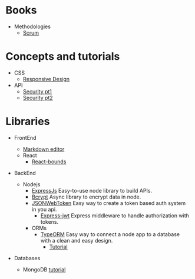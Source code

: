 # Books

* Methodologies
    * [Scrum](http://www.proyectalis.com/wp-content/uploads/2008/02/scrum-y-xp-desde-las-trincheras.pdf)
    
# Concepts and tutorials
* CSS
    * [Responsive Design](http://www.proyectalis.com/wp-content/uploads/2008/02/scrum-y-xp-desde-las-trincheras.pdf)
* API
    * [Security pt1](https://programar.cloud/post/como-implementar-la-seguridad-en-tu-api-parte-1/)
    * [Security pt2](https://programar.cloud/post/como-implementar-la-seguridad-en-tu-api-parte-2/)

# Libraries
* FrontEnd
    * [Markdown editor](https://simplemde.com)
    * React
        * [React-bounds](http://casesandberg.github.io/react-bounds/)
* BackEnd
    * Nodejs
        * [ExpressJs](https://expressjs.com) Easy-to-use node library to build APIs.
        * [Bcrypt](https://www.npmjs.com/package/bcrypt) Async library to encrypt data in node.
        * [JSONWebToken](https://github.com/auth0/node-jsonwebtoken) Easy way to create a token based auth system in you api.
            * [Express-jwt](https://github.com/auth0/express-jwt) Express middleware to handle authorization with tokens.
        * ORMs
            * [TypeORM](typeorm.io/) Easy way to connect a node app to a database with a clean and easy design.
                * [Tutorial](https://medium.com/@odnanref.a8/breve-tutorial-de-express-js-typeorm-711b905b315b)
                

* Databases
    * MongoDB [tutorial](http://university.mongodb.com)
